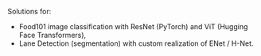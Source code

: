 Solutions for:
- Food101 image classification with ResNet (PyTorch) and ViT (Hugging Face Transformers),
- Lane Detection (segmentation) with custom realization of ENet / H-Net.
